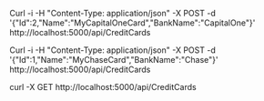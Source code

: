 Curl -i -H "Content-Type: application/json" -X POST -d '{"Id":2,"Name":"MyCapitalOneCard","BankName":"CapitalOne"}' http://localhost:5000/api/CreditCards

Curl -i -H "Content-Type: application/json" -X POST -d '{"Id":1,"Name":"MyChaseCard","BankName":"Chase"}' http://localhost:5000/api/CreditCards 

curl -X GET http://localhost:5000/api/CreditCards

